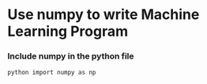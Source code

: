 # Use numpy to write Machine Learning Program

### Include numpy in the python file
`python
import numpy as np
`
